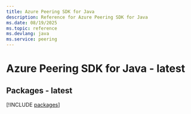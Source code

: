 ```yaml
---
title: Azure Peering SDK for Java
description: Reference for Azure Peering SDK for Java
ms.date: 08/19/2025
ms.topic: reference
ms.devlang: java
ms.service: peering
---
```

# Azure Peering SDK for Java - latest
## Packages - latest
[!INCLUDE [packages](peering-index.md)]